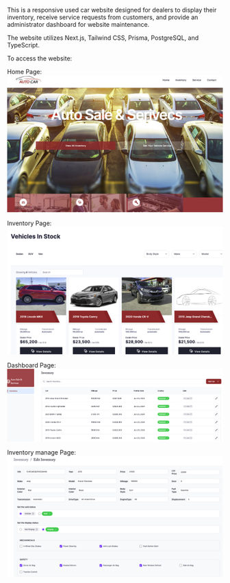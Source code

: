 This is a responsive used car website designed for dealers to display their inventory, receive service requests from customers, and provide an administrator dashboard for website maintenance.

The website utilizes Next.js, Tailwind CSS, Prisma, PostgreSQL, and TypeScript.

To access the website:

Home Page:
![alt text](/imgForReadme/image.png)

Inventory Page:
![alt text](/imgForReadme/image-1.png)

Dashboard Page:
![alt text](/imgForReadme/image-2.png)

Inventory manage Page:
![alt text](/imgForReadme/image-3.png)